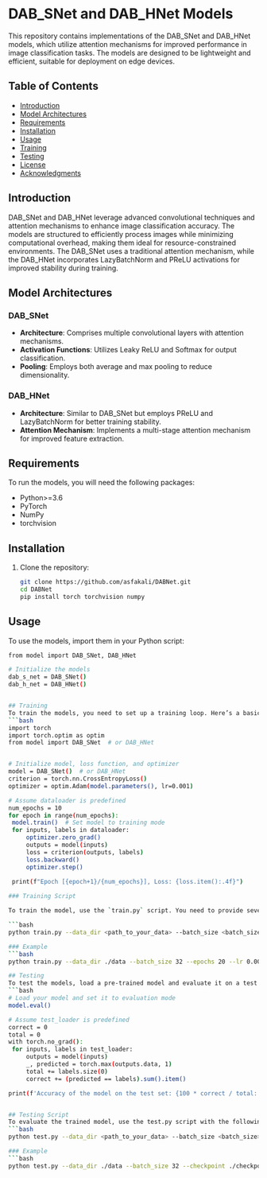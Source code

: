 # DAB_SNet and DAB_HNet Models

This repository contains implementations of the DAB_SNet and DAB_HNet models, which utilize attention mechanisms for improved performance in image classification tasks. The models are designed to be lightweight and efficient, suitable for deployment on edge devices.

## Table of Contents

- [Introduction](#introduction)
- [Model Architectures](#model-architectures)
- [Requirements](#requirements)
- [Installation](#installation)
- [Usage](#usage)
- [Training](#training)
- [Testing](#testing)
- [License](#license)
- [Acknowledgments](#acknowledgments)

## Introduction

DAB_SNet and DAB_HNet leverage advanced convolutional techniques and attention mechanisms to enhance image classification accuracy. The models are structured to efficiently process images while minimizing computational overhead, making them ideal for resource-constrained environments. The DAB_SNet uses a traditional attention mechanism, while the DAB_HNet incorporates LazyBatchNorm and PReLU activations for improved stability during training.

## Model Architectures

### DAB_SNet

- **Architecture**: Comprises multiple convolutional layers with attention mechanisms.
- **Activation Functions**: Utilizes Leaky ReLU and Softmax for output classification.
- **Pooling**: Employs both average and max pooling to reduce dimensionality.

### DAB_HNet

- **Architecture**: Similar to DAB_SNet but employs PReLU and LazyBatchNorm for better training stability.
- **Attention Mechanism**: Implements a multi-stage attention mechanism for improved feature extraction.

## Requirements

To run the models, you will need the following packages:

- Python>=3.6
- PyTorch
- NumPy
- torchvision

## Installation

1. Clone the repository:
   ```bash
   git clone https://github.com/asfakali/DABNet.git
   cd DABNet
   pip install torch torchvision numpy


## Usage
To use the models, import them in your Python script:
   ```bash
   from model import DAB_SNet, DAB_HNet

   # Initialize the models
   dab_s_net = DAB_SNet()
   dab_h_net = DAB_HNet()


## Training
To train the models, you need to set up a training loop. Here’s a basic example:
```bash
import torch
import torch.optim as optim
from model import DAB_SNet  # or DAB_HNet


# Initialize model, loss function, and optimizer
model = DAB_SNet()  # or DAB_HNet
criterion = torch.nn.CrossEntropyLoss()
optimizer = optim.Adam(model.parameters(), lr=0.001)

# Assume dataloader is predefined
num_epochs = 10
for epoch in range(num_epochs):
    model.train()  # Set model to training mode
    for inputs, labels in dataloader:
        optimizer.zero_grad()
        outputs = model(inputs)
        loss = criterion(outputs, labels)
        loss.backward()
        optimizer.step()
        
    print(f"Epoch [{epoch+1}/{num_epochs}], Loss: {loss.item():.4f}")

### Training Script

To train the model, use the `train.py` script. You need to provide several arguments:

```bash
python train.py --data_dir <path_to_your_data> --batch_size <batch_size> --epochs <number_of_epochs> --lr <learning_rate> --model <DAB_SNet or DAB_HNet>

### Example
```bash
python train.py --data_dir ./data --batch_size 32 --epochs 20 --lr 0.001 --model DAB_HNet

## Testing
To test the models, load a pre-trained model and evaluate it on a test dataset:
```bash
# Load your model and set it to evaluation mode
model.eval()

# Assume test_loader is predefined
correct = 0
total = 0
with torch.no_grad():
    for inputs, labels in test_loader:
        outputs = model(inputs)
        _, predicted = torch.max(outputs.data, 1)
        total += labels.size(0)
        correct += (predicted == labels).sum().item()

print(f'Accuracy of the model on the test set: {100 * correct / total:.2f}%')


## Testing Script
To evaluate the trained model, use the test.py script with the following arguments:
```bash
python test.py --data_dir <path_to_your_data> --batch_size <batch_size> --checkpoint <path_to_model_checkpoint> --model <DAB_SNet or DAB_HNet>

### Example
```bash
python test.py --data_dir ./data --batch_size 32 --checkpoint ./checkpoints/model.pth --model DAB_HNet

